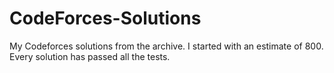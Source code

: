# CodeForces-Solutions
My Codeforces solutions from the archive.
I started with an estimate of 800.
Every solution has passed all the tests.
